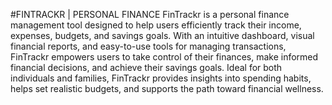 #FINTRACKR | PERSONAL FINANCE 
FinTrackr is a personal finance management tool designed to help users efficiently track their income, expenses, budgets, and savings goals. With an intuitive dashboard, visual financial reports, and easy-to-use tools for managing transactions, FinTrackr empowers users to take control of their finances, make informed financial decisions, and achieve their savings goals. Ideal for both individuals and families, FinTrackr provides insights into spending habits, helps set realistic budgets, and supports the path toward financial wellness.






